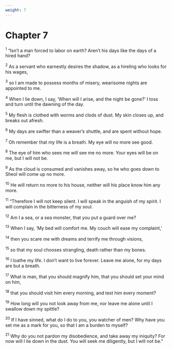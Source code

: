 ```yaml
---
weight: 7
---
```


# Chapter 7

<sup>1</sup> “Isn’t a man forced to labor on earth? Aren’t his days like the days of a hired hand? 

<sup>2</sup> As a servant who earnestly desires the shadow, as a hireling who looks for his wages, 

<sup>3</sup> so I am made to possess months of misery, wearisome nights are appointed to me. 

<sup>4</sup> When I lie down, I say, ‘When will I arise, and the night be gone?’ I toss and turn until the dawning of the day. 

<sup>5</sup> My flesh is clothed with worms and clods of dust. My skin closes up, and breaks out afresh. 

<sup>6</sup> My days are swifter than a weaver’s shuttle, and are spent without hope. 

<sup>7</sup> Oh remember that my life is a breath. My eye will no more see good. 

<sup>8</sup> The eye of him who sees me will see me no more. Your eyes will be on me, but I will not be. 

<sup>9</sup> As the cloud is consumed and vanishes away, so he who goes down to Sheol will come up no more. 

<sup>10</sup> He will return no more to his house, neither will his place know him any more. 

<sup>11</sup> “Therefore I will not keep silent. I will speak in the anguish of my spirit. I will complain in the bitterness of my soul. 

<sup>12</sup> Am I a sea, or a sea monster, that you put a guard over me? 

<sup>13</sup> When I say, ‘My bed will comfort me. My couch will ease my complaint,’ 

<sup>14</sup> then you scare me with dreams and terrify me through visions, 

<sup>15</sup> so that my soul chooses strangling, death rather than my bones. 

<sup>16</sup> I loathe my life. I don’t want to live forever. Leave me alone, for my days are but a breath. 

<sup>17</sup> What is man, that you should magnify him, that you should set your mind on him, 

<sup>18</sup> that you should visit him every morning, and test him every moment? 

<sup>19</sup> How long will you not look away from me, nor leave me alone until I swallow down my spittle? 

<sup>20</sup> If I have sinned, what do I do to you, you watcher of men? Why have you set me as a mark for you, so that I am a burden to myself? 

<sup>21</sup> Why do you not pardon my disobedience, and take away my iniquity? For now will I lie down in the dust. You will seek me diligently, but I will not be.” 


